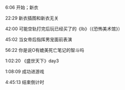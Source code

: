 6:06 开始；新衣

22:29 新衣插图和新衣无关

42:00 可能空轨打完后玩已经买了的《Ib》（《恐怖美术馆》）

45:02 当女帝后指挥男宠面前表演

56:22 你是说O有媲美死亡笔记的智斗吗

1:02:20 《盛世天下》day3

1:08:09 成功进游戏

4:45:13 结束倒计时